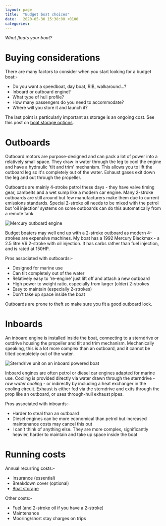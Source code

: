 ```yaml
---
layout: page
title:  "Budget boat choices"
date:   2020-05-30 15:38:00 +0100
categories:
---
```

*What floats your boat?*

# Buying considerations

There are many factors to consider when you start looking for a budget boat:-
- Do you want a speedboat, day boat, RIB, walkaround...?
- Inboard or outboard engine?
- What type of hull profile?
- How many passengers do you need to accommodate?
- Where will you store it and launch it?

The last point is particularly important as storage is an ongoing cost. See this post on [boat storage options]({{site.baseurl}}/Boat-storage).

# Outboards

Outboard motors are purpose-designed and can pack a lot of power into a relatively small space. They draw in water through the leg to cool the engine and have a hydraulic 'tilt and trim' mechanism. This allows you to lift the outboard leg so it's completely out of the water. Exhaust gases exit down the leg and out through the propeller.

Outboards are mainly 4-stroke petrol these days - they have valve timing gear, cambelts and a wet sump like a modern car engine. Many 2-stroke outboards are still around but few manufacturers make them due to current emissions standards. Special 2-stroke oil needs to be mixed with the petrol but 'oil injection' systems on some outboards can do this automatically from a remote tank.

![Mercury outboard engine](/budget-boating/images/outboard.png)

Budget boaters may well end up with a 2-stroke outboard as modern 4-strokes are expensive machines. My boat has a 1992 Mercury Blackmax - a 2.5 litre V6 2-stroke with oil injection. It has carbs rather than fuel injection, and is rated at 150HP.

Pros associated with outboards:-
- Designed for marine use
- Can tilt completely out of the water
- Relatively easy to 're-engine' just lift off and attach a new outboard
- High power to weight ratio, especially from larger (older) 2-strokes
- Easy to maintain (especially 2-strokes)
- Don't take up space inside the boat

Outboards are prone to theft so make sure you fit a good outboard lock.

# Inboards

An inboard engine is installed inside the boat, connecting to a sterndrive or outdrive housing the propeller and tilt and trim mechanism. Mechanically speaking, this is a lot more complex than an outboard, and it cannot be tilted completely out of the water.

![Sterndrive unit on an inboard powered boat](/budget-boating/images/sterndrive.jpg)

Inboard engines are often petrol or diesel car engines adapted for marine use. Cooling is provided directly via water drawn through the sterndrive - *raw water cooling* - or indirectly by including a heat exchanger in the cooling circuit. Exhaust is either fed via the sterndrive and exits through the prop like an outboard, or uses through-hull exhaust pipes.

Pros associated with inboards:-
- Harder to steal than an outboard
- Diesel engines can be more economical than petrol but increased maintenance costs may cancel this out
- I can't think of anything else. They are more complex, significantly heavier, harder to maintain and take up space inside the boat

# Running costs

Annual recurring costs:-
- Insurance (essential)
- Breakdown cover (optional)
- [Boat storage](({{site.baseurl}}/Boat-storage))

Other costs:-
- Fuel (and 2-stroke oil if you have a 2-stroke)
- Maintenance
- Mooring/short stay charges on trips
